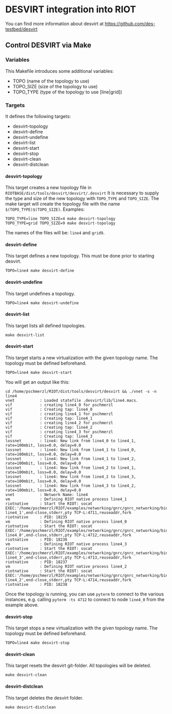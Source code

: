 # DESVIRT integration into RIOT

You can find more information about desvirt at
https://github.com/des-testbed/desvirt

## Control DESVIRT via Make

### Variables

This Makefile introduces some additional variables:
 * TOPO (name of the topology to use)
 * TOPO_SIZE (size of the topology to use)
 * TOPO_TYPE (type of the topology to use [line|grid])

### Targets

It defines the following targets:
 * desvirt-topology
 * desvirt-define
 * desvirt-undefine
 * desvirt-list
 * desvirt-start
 * desvirt-stop
 * desvirt-clean
 * desvirt-distclean

#### desvirt-topology

This target creates a new topology file in `RIOTBASE/dist/tools/desvirt/desvirt/.desvirt`
It is necessary to supply the type and size of the new topology with `TOPO_TYPE` and `TOPO_SIZE`.
The make target will create the topology file with the name `$(TOPO_TYPE)$(TOPO_SIZE)`.
Examples:
```
TOPO_TYPE=line TOPO_SIZE=4 make desvirt-topology
TOPO_TYPE=grid TOPO_SIZE=9 make desvirt-topology
```
The names of the files will be: `line4` and `grid9`.

#### desvirt-define

This target defines a new topology. This must be done prior to starting desvirt.
```
TOPO=line4 make desvirt-define
```

#### desvirt-undefine

This target undefines a topology.
```
TOPO=line4 make desvirt-undefine
```

#### desvirt-list

This target lists all defined topologies.
```
make desvirt-list
```

#### desvirt-start

This target starts a new virtualization with the given topology name.
The topology must be defined beforehand.
```
TOPO=line4 make desvirt-start
```

You will get an output like this:
```
cd /home/pschmerzl/RIOT/dist/tools/desvirt/desvirt && ./vnet -s -n line4
vnet           : Loaded statefile .desvirt/lib/line4.macs.
vif            : creating line4_0 for pschmerzl
vif            : Creating tap: line4_0
vif            : creating line4_1 for pschmerzl
vif            : Creating tap: line4_1
vif            : creating line4_2 for pschmerzl
vif            : Creating tap: line4_2
vif            : creating line4_3 for pschmerzl
vif            : Creating tap: line4_3
lossnet        : line4: New link from line4_0 to line4_1, rate=100mbit, loss=0.0, delay=0.0
lossnet        : line4: New link from line4_1 to line4_0, rate=100mbit, loss=0.0, delay=0.0
lossnet        : line4: New link from line4_1 to line4_2, rate=100mbit, loss=0.0, delay=0.0
lossnet        : line4: New link from line4_2 to line4_1, rate=100mbit, loss=0.0, delay=0.0
lossnet        : line4: New link from line4_2 to line4_3, rate=100mbit, loss=0.0, delay=0.0
lossnet        : line4: New link from line4_3 to line4_2, rate=100mbit, loss=0.0, delay=0.0
vnet           : Network Name: line4
vm             : Defining RIOT native process line4_1
riotnative     : Start the RIOT: socat EXEC:'/home/pschmerzl/RIOT/examples/networking/gnrc/gnrc_networking/bin/native/gnrc_networking.elf line4_1',end-close,stderr,pty TCP-L:4711,reuseaddr,fork
riotnative     : PID: 18235
vm             : Defining RIOT native process line4_0
riotnative     : Start the RIOT: socat EXEC:'/home/pschmerzl/RIOT/examples/networking/gnrc/gnrc_networking/bin/native/gnrc_networking.elf line4_0',end-close,stderr,pty TCP-L:4712,reuseaddr,fork
riotnative     : PID: 18236
vm             : Defining RIOT native process line4_3
riotnative     : Start the RIOT: socat EXEC:'/home/pschmerzl/RIOT/examples/networking/gnrc/gnrc_networking/bin/native/gnrc_networking.elf line4_3',end-close,stderr,pty TCP-L:4713,reuseaddr,fork
riotnative     : PID: 18237
vm             : Defining RIOT native process line4_2
riotnative     : Start the RIOT: socat EXEC:'/home/pschmerzl/RIOT/examples/networking/gnrc/gnrc_networking/bin/native/gnrc_networking.elf line4_2',end-close,stderr,pty TCP-L:4714,reuseaddr,fork
riotnative     : PID: 18238

```

Once the topology is running, you can use `pyterm` to connect to the various
instances, e.g. calling `pyterm -ts 4712` to connect to node `line4_0` from the
example above.

#### desvirt-stop

This target stops a new virtualization with the given topology name.
The topology must be defined beforehand.
```
TOPO=line4 make desvirt-stop
```

#### desvirt-clean

This target resets the desvirt git-folder. All topologies will be deleted.
```
make desvirt-clean
```

#### desvirt-distclean

This target deletes the desvirt folder.
```
make desvirt-distclean
```
